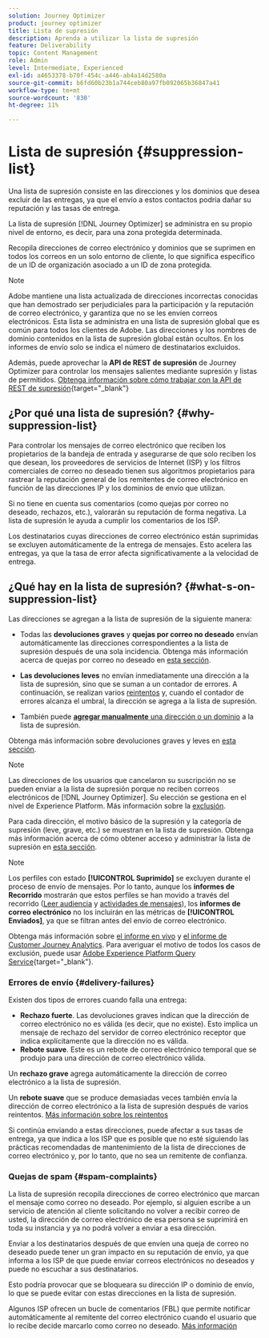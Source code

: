 ```yaml
---
solution: Journey Optimizer
product: journey optimizer
title: Lista de supresión
description: Aprenda a utilizar la lista de supresión
feature: Deliverability
topic: Content Management
role: Admin
level: Intermediate, Experienced
exl-id: a4653378-b70f-454c-a446-ab4a14d2580a
source-git-commit: b6fd60b23b1a744ceb80a97fb092065b36847a41
workflow-type: tm+mt
source-wordcount: '830'
ht-degree: 11%

---
```


# Lista de supresión {#suppression-list}

Una lista de supresión consiste en las direcciones y los dominios que desea excluir de las entregas, ya que el envío a estos contactos podría dañar su reputación y las tasas de entrega.

La lista de supresión [!DNL Journey Optimizer] se administra en su propio nivel de entorno, es decir, para una zona protegida determinada.

Recopila direcciones de correo electrónico y dominios que se suprimen en todos los correos en un solo entorno de cliente, lo que significa específico de un ID de organización asociado a un ID de zona protegida.

>[!NOTE]
>
>Adobe mantiene una lista actualizada de direcciones incorrectas conocidas que han demostrado ser perjudiciales para la participación y la reputación de correo electrónico, y garantiza que no se les envíen correos electrónicos. Esta lista se administra en una lista de supresión global que es común para todos los clientes de Adobe. Las direcciones y los nombres de dominio contenidos en la lista de supresión global están ocultos. En los informes de envío solo se indica el número de destinatarios excluidos.

Además, puede aprovechar la **API de REST de supresión** de Journey Optimizer para controlar los mensajes salientes mediante supresión y listas de permitidos. [Obtenga información sobre cómo trabajar con la API de REST de supresión](https://developer.adobe.com/journey-optimizer-apis/references/suppression/){target="_blank"}

## ¿Por qué una lista de supresión? {#why-suppression-list}

Para controlar los mensajes de correo electrónico que reciben los propietarios de la bandeja de entrada y asegurarse de que solo reciben los que desean, los proveedores de servicios de Internet (ISP) y los filtros comerciales de correo no deseado tienen sus algoritmos propietarios para rastrear la reputación general de los remitentes de correo electrónico en función de las direcciones IP y los dominios de envío que utilizan.

Si no tiene en cuenta sus comentarios (como quejas por correo no deseado, rechazos, etc.), valorarán su reputación de forma negativa. La lista de supresión le ayuda a cumplir los comentarios de los ISP.

Los destinatarios cuyas direcciones de correo electrónico están suprimidas se excluyen automáticamente de la entrega de mensajes. Esto acelera las entregas, ya que la tasa de error afecta significativamente a la velocidad de entrega.

## ¿Qué hay en la lista de supresión? {#what-s-on-suppression-list}

Las direcciones se agregan a la lista de supresión de la siguiente manera:

* Todas las **devoluciones graves** y **quejas por correo no deseado** envían automáticamente las direcciones correspondientes a la lista de supresión después de una sola incidencia. Obtenga más información acerca de quejas por correo no deseado en [esta sección](#spam-complaints).

* **Las devoluciones leves** no envían inmediatamente una dirección a la lista de supresión, sino que se suman a un contador de errores. A continuación, se realizan varios [reintentos](../configuration/retries.md) y, cuando el contador de errores alcanza el umbral, la dirección se agrega a la lista de supresión.

* También puede [**agregar manualmente** una dirección o un dominio](../configuration/manage-suppression-list.md#add-addresses-and-domains) a la lista de supresión.

Obtenga más información sobre devoluciones graves y leves en [esta sección](#delivery-failures).

>[!NOTE]
>
>Las direcciones de los usuarios que cancelaron su suscripción no se pueden enviar a la lista de supresión porque no reciben correos electrónicos de [!DNL Journey Optimizer]. Su elección se gestiona en el nivel de Experience Platform. Más información sobre la [exclusión](../privacy/opt-out.md).

Para cada dirección, el motivo básico de la supresión y la categoría de supresión (leve, grave, etc.) se muestran en la lista de supresión. Obtenga más información acerca de cómo obtener acceso y administrar la lista de supresión en [esta sección](../configuration/manage-suppression-list.md).

>[!NOTE]
>
>Los perfiles con estado **[!UICONTROL Suprimido]** se excluyen durante el proceso de envío de mensajes. Por lo tanto, aunque los **informes de Recorrido** mostrarán que estos perfiles se han movido a través del recorrido ([Leer audiencia](../building-journeys/read-audience.md) y [actividades de mensajes](../building-journeys/journeys-message.md)), los **informes de correo electrónico** no los incluirán en las métricas de **[!UICONTROL Enviados]**, ya que se filtran antes del envío de correo electrónico.
>
>Obtenga más información sobre [el informe en vivo](../reports/live-report.md) y [el informe de Customer Journey Analytics](../reports/report-gs-cja.md). Para averiguar el motivo de todos los casos de exclusión, puede usar [Adobe Experience Platform Query Service](https://experienceleague.adobe.com/docs/experience-platform/query/api/getting-started.html?lang=es){target="_blank"}.

### Errores de envío {#delivery-failures}

Existen dos tipos de errores cuando falla una entrega:

* **Rechazo fuerte**. Las devoluciones graves indican que la dirección de correo electrónico no es válida (es decir, que no existe). Esto implica un mensaje de rechazo del servidor de correo electrónico receptor que indica explícitamente que la dirección no es válida.
* **Rebote suave**. Este es un rebote de correo electrónico temporal que se produjo para una dirección de correo electrónico válida.

Un **rechazo grave** agrega automáticamente la dirección de correo electrónico a la lista de supresión.

Un **rebote suave** <!--or an **ignored** error--> que se produce demasiadas veces también envía la dirección de correo electrónico a la lista de supresión después de varios reintentos. [Más información sobre los reintentos](../configuration/retries.md)

Si continúa enviando a estas direcciones, puede afectar a sus tasas de entrega, ya que indica a los ISP que es posible que no esté siguiendo las prácticas recomendadas de mantenimiento de la lista de direcciones de correo electrónico y, por lo tanto, que no sea un remitente de confianza.

### Quejas de spam {#spam-complaints}

La lista de supresión recopila direcciones de correo electrónico que marcan el mensaje como correo no deseado. Por ejemplo, si alguien escribe a un servicio de atención al cliente solicitando no volver a recibir correo de usted, la dirección de correo electrónico de esa persona se suprimirá en toda su instancia y ya no podrá volver a enviar a esa dirección.

Enviar a los destinatarios después de que envíen una queja de correo no deseado puede tener un gran impacto en su reputación de envío, ya que informa a los ISP de que puede enviar correos electrónicos no deseados y puede no escuchar a sus destinatarios.

Esto podría provocar que se bloqueara su dirección IP o dominio de envío, lo que se puede evitar con estas direcciones en la lista de supresión.

Algunos ISP ofrecen un bucle de comentarios (FBL) que permite notificar automáticamente al remitente del correo electrónico cuando el usuario que lo recibe decide marcarlo como correo no deseado. [Más información](deliverability.md#feedback-loops)
